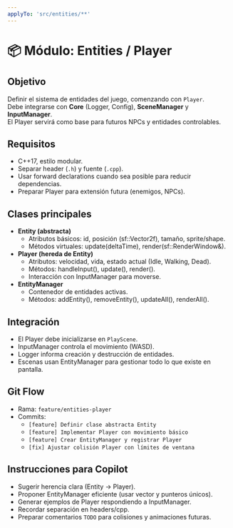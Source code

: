 ```yaml
---
applyTo: 'src/entities/**'
---
```


# 📦 Módulo: Entities / Player

## Objetivo
Definir el sistema de entidades del juego, comenzando con `Player`.  
Debe integrarse con **Core** (Logger, Config), **SceneManager** y **InputManager**.  
El Player servirá como base para futuros NPCs y entidades controlables.

## Requisitos
- C++17, estilo modular.
- Separar header (`.h`) y fuente (`.cpp`).
- Usar forward declarations cuando sea posible para reducir dependencias.
- Preparar Player para extensión futura (enemigos, NPCs).

## Clases principales
- **Entity (abstracta)**
  - Atributos básicos: id, posición (sf::Vector2f), tamaño, sprite/shape.
  - Métodos virtuales: update(deltaTime), render(sf::RenderWindow&).
- **Player (hereda de Entity)**
  - Atributos: velocidad, vida, estado actual (Idle, Walking, Dead).
  - Métodos: handleInput(), update(), render().
  - Interacción con InputManager para moverse.
- **EntityManager**
  - Contenedor de entidades activas.
  - Métodos: addEntity(), removeEntity(), updateAll(), renderAll().

## Integración
- El Player debe inicializarse en `PlayScene`.
- InputManager controla el movimiento (WASD).
- Logger informa creación y destrucción de entidades.
- Escenas usan EntityManager para gestionar todo lo que existe en pantalla.

## Git Flow
- Rama: `feature/entities-player`
- Commits:
  - `[feature] Definir clase abstracta Entity`
  - `[feature] Implementar Player con movimiento básico`
  - `[feature] Crear EntityManager y registrar Player`
  - `[fix] Ajustar colisión Player con límites de ventana`

## Instrucciones para Copilot
- Sugerir herencia clara (Entity -> Player).
- Proponer EntityManager eficiente (usar vector y punteros únicos).
- Generar ejemplos de Player respondiendo a InputManager.
- Recordar separación en headers/cpp.
- Preparar comentarios `TODO` para colisiones y animaciones futuras.
